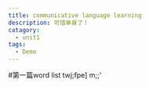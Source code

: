 ```yaml
---
title: communicative language learning
description: 可惜单身了！
catagory: 
  - unit1
tags: 
  - Demo
---
```

#第一篇word list
twj;fpe] m;;'
